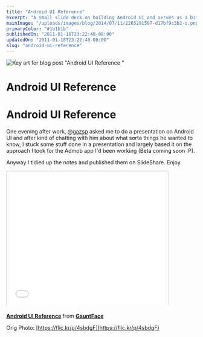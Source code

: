 ```yaml
---
title: "Android UI Reference"
excerpt: "A small slide deck on building Android UI and serves as a bit of a reference for custom design elements."
mainImage: "/uploads/images/blog/2014/07/11/2265291597-d17bf9c3b2-o.png"
primaryColor: "#1b1b1b"
publishedOn: "2011-01-18T23:22:48-08:00"
updatedOn: "2011-01-18T23:22:48-08:00"
slug: "android-ui-reference"
---
```

![Key art for blog post "Android UI Reference "](/uploads/images/blog/2014/07/11/2265291597-d17bf9c3b2-o.png)

# Android UI Reference 

# Android UI Reference

One evening after work, [@gazsp](https://twitter.com/gazsp) asked me to do a presentation on Android UI and after kind of chatting with him about what sorta things he wanted to know, I stuck some stuff done in a presentation and largely based it on the approach I took for the Admob app I'd been working (Beta coming soon :P). 

Anyway I tidied up the notes and published them on SlideShare. Enjoy.

<div class="embed">
<iframe src="//www.slideshare.net/slideshow/embed_code/6618743" width="427" height="356" frameborder="0" marginwidth="0" marginheight="0" scrolling="no" style="border:1px solid #CCC; border-width:1px 1px 0; margin-bottom:5px; max-width: 100%;" allowfullscreen> </iframe> 
</div>

<p> <strong> <a href="https://www.slideshare.net/GauntFace/android-ui-reference" title="Android UI Reference" target="_blank">Android UI Reference</a> </strong> from <strong><a href="http://www.slideshare.net/GauntFace" target="_blank">GauntFace</a></strong> </p>

Orig Photo: [https://flic.kr/p/4sbdgF](https://flic.kr/p/4sbdgF)
